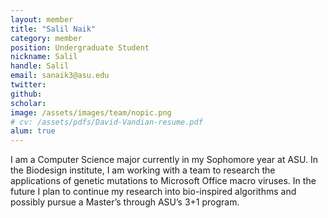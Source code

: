 ```yaml
---
layout: member
title: "Salil Naik"
category: member 
position: Undergraduate Student
nickname: Salil
handle: Salil
email: sanaik3@asu.edu
twitter: 
github: 
scholar: 
image: /assets/images/team/nopic.png
# cv: /assets/pdfs/David-Vandian-resume.pdf
alum: true
---
```


I am a Computer Science major currently in my Sophomore year at ASU. In the Biodesign institute, I am working with a team to research the applications of genetic mutations to Microsoft Office macro viruses. In the future I plan to continue my research into bio-inspired algorithms and possibly pursue a Master’s through ASU’s 3+1 program.